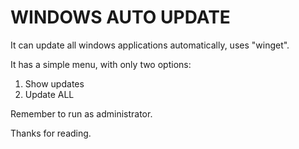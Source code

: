 # WINDOWS AUTO UPDATE
It can update all windows applications automatically, uses "winget".


It has a simple menu, with only two options:

1. Show updates
2. Update ALL

Remember to run as administrator.

Thanks for reading.